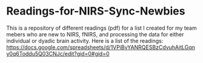 # Readings-for-NIRS-Sync-Newbies
This is a repository of different readings (pdf) for a list I created for my team mebers who are new to NIRS, fNIRS, and processing the data for either individual or dyadic brain activity.
Here is a list of the readings:
https://docs.google.com/spreadsheets/d/1VPiBvYANRQESBzCdvuhAitLGqny0q6Toddu5Q03CNJc/edit?gid=0#gid=0
